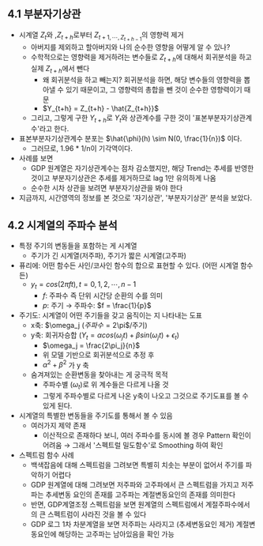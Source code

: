 ## 4.1 부분자기상관

* 시계열 $Z_t$와 ,$Z_{t+h}$로부터 $Z_{t+1, \cdots, Z_{t+h-1}}$의 영향력 제거
  * 아버지를 제외하고 할아버지와 나의 순수한 영향을 어떻게 알 수 있나?
  * 수학적으로는 영향력을 제거하려는 변수들로 $Z_{t+h}$에 대해서  회귀분석을 하고 실제 $Z_{t+h}$에서 뺀다
    * 왜 회귀분석을 하고 빼는지? 회귀분석을 하면, 해당 변수들의 영향력을 뽑아낼 수 있기 때문이고, 그 영향력의 총합을 뺀 것이 순수한 영향력이기 때문
    * $Y_{t+h} = Z_{t+h} - \hat{Z_{t+h}}$
  * 그리고, 그렇게 구한 $Y_{t+h}$로 $Y_t$와 상관계수를 구한 것이 '표본부분자기상관계수'라고 한다.
* 표본부분자기상관계수 분포는 $\hat{\phi}(h) \sim N(0, \frac{1}{n})$ 이다.
  * 그러므로, 1.96 * 1/n이 기각역이다.
* 사례를 보면
  * GDP 원계열은 자기상관계수는 점차 감소했지만, 해당 Trend는 추세를 반영한 것이고 부분자기상관은 추세를 제거하므로 lag 1만 유의하게 나옴
  * 순수한 시차 상관을 보려면 부분자기상관을 봐야 한다
* 지금까지, 시간영역의 정보를 본 것으로 '자기상관', '부분자기상관' 분석을 보았다.



## 4.2 시계열의 주파수 분석

* 특정 주기의 변동들을 포함하는 게 시계열
  * 주기가 긴 시계열(저주파), 주기가  짧은 시계열(고주파)
* 퓨리에: 어떤 함수든 사인/코사인 함수의 합으로 표현할 수 있다. (어떤 시계열 함수든)
  * $y_t = cos(2\pi ft), t= 0, 1, 2, \cdots, n-1$
    * $f$: 주파수 즉 단위 시간당 순환의 수를 의미
    * $p$: 주기 → 주파수: $f = \frac{1}{p}$
* 주기도: 시계열이 어떤 주기들을 갖고 움직이는 지 나타내는  도표
  * x축: $\omega_j $(주파수 = 2$\pi$/주기)
  * y축: 회귀자승합 ($Y_t = \alpha cos(\omega_j t) + \beta sin(\omega_j t) + \epsilon_t$)
    * $\omega_j = \frac{2\pi_j}{n}$
    * 위 모델 기반으로 회귀분석으로 추정 후
    * $\alpha ^ 2 + \beta ^2$ 가 y 축
  * 숨겨져있는 순환변동을 찾아내는 게 궁극적 목적
    * 주파수별 ($\omega_t$)로 위 계수들은 다르게 나올 것 
    * 그렇게 주파수별로 다르게 나온 y축이 나오고 그것으로 주기도표를 볼 수 있게 된다.
* 시계열의 특별한 변동들을 주기도를 통해서 볼 수 있음
  * 여러가지 제약 존재
    * 이산적으로 존재하다 보니, 여러 주파수를 동시에 볼 경우 Pattern 확인이 어려움 → 그래서 '스펙트럴 밀도함수'로 Smoothing 하여 확인
* 스펙트럼 함수 사례
  * 백색잡음에 대해 스펙트럼을 그려보면 특별히 치솟는 부분이 없어서 주기를 파악하기 어렵다
  * GDP 원계열에 대해 그려보면 저주파와 고주파에서 큰 스펙트럼을 가지고 저주파는 추세변동 요인의 존재를 고주파는 계절변동요인의 존재를 의미한다
  * 반면, GDP계열조정 스펙트럼을 보면 원계열의 스펙트럼에서 계절주파수에서의 큰 스펙트럼이 사라진 것을 볼 수 있다
  * GDP 로그 1차 차분계열을 보면 저주파는 사라지고 (추세변동요인 제거) 계절변동요인에 해당하는 고주파는 남아있음을 확인 가능

